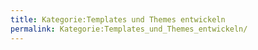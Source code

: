 ```yaml
---
title: Kategorie:Templates und Themes entwickeln
permalink: Kategorie:Templates_und_Themes_entwickeln/
---
```


